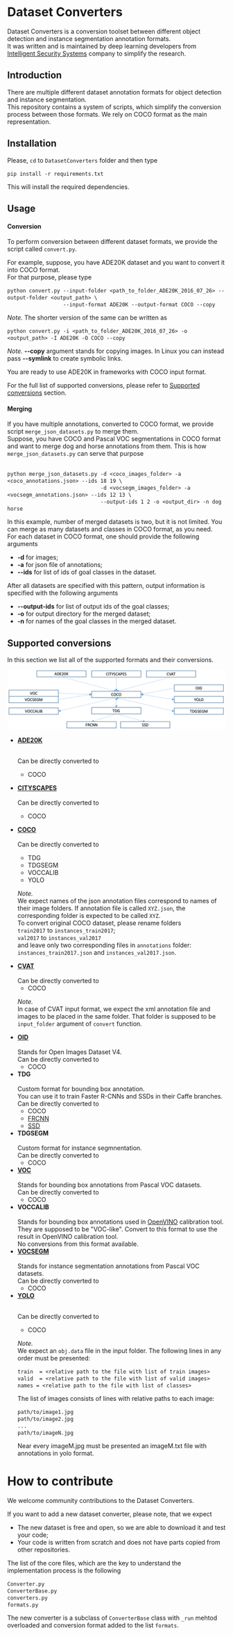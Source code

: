 # Dataset Converters

Dataset Converters is a conversion toolset between different object detection and instance segmentation annotation formats.<br>
It was written and is maintained by deep learning developers from <a href="https://issivs.com/">Intelligent Security Systems</a> company to simplify the research. 

## Introduction

There are multiple different dataset annotation formats for object detection and instance segmentation. <br> 
This repository contains a system of scripts, which simplify the conversion process between those formats. We rely on COCO format as the main representation.


## Installation 

Please, ```cd``` to ```DatasetConverters``` folder and then type

```
pip install -r requirements.txt
```

This will install the required dependencies.


## Usage

<h4>Conversion</h4>

To perform conversion between different dataset formats, we provide the script called ```convert.py```.

For example, suppose, you have ADE20K dataset and you want to convert it into COCO format.<br>
For that purpose, please type

```
python convert.py --input-folder <path_to_folder_ADE20K_2016_07_26> --output-folder <output_path> \
                  --input-format ADE20K --output-format COCO --copy
```

<i>Note.</i> The shorter version of the same can be written as

```
python convert.py -i <path_to_folder_ADE20K_2016_07_26> -o <output_path> -I ADE20K -O COCO --copy
```

<i>Note.</i> <b>--copy</b> argument stands for copying images. In Linux you can instead pass <b>--symlink</b> to create symbolic links.

You are ready to use ADE20K in frameworks with COCO input format.<br>

For the full list of supported conversions, please refer to [Supported conversions](#supported-conversions) section.

<h4>Merging</h4>

If you have multiple annotations, converted to COCO format, we provide script ```merge_json_datasets.py``` to merge them.<br>
Suppose, you have COCO and Pascal VOC segmentations in COCO format and want to merge dog and horse annotations from them.
This is how ```merge_json_datasets.py``` can serve that purpose

```

python merge_json_datasets.py -d <coco_images_folder> -a <coco_annotations.json> --ids 18 19 \
                              -d <vocsegm_images_folder> -a <vocsegm_annotations.json> --ids 12 13 \
                              --output-ids 1 2 -o <output_dir> -n dog horse

```

In this example, number of merged datasets is two, but it is not limited. You can merge as many datasets and classes in COCO format, as you need.<br>
For each dataset in COCO format, one should provide the following arguments

<ul>
<li>
<b>-d</b> for images;<br>
<li>
<b>-a</b> for json file of annotations;<br>
<li>
<b>--ids</b> for list of ids of goal classes in the dataset.<br>
</ul>

After all datasets are specified with this pattern, output information is specified with the following arguments

<ul>
<li>
<b>--output-ids</b> for list of output ids of the goal classes;<br>
<li>
<b>-o</b> for output directory for the merged dataset;<br>
<li>
<b>-n</b> for names of the goal classes in the merged dataset.<br>
</ul>


## Supported conversions

In this section we list all of the supported formats and their conversions.

![](doc/dataset_converter_vis.png)

<ul>

<li>
<a href="http://groups.csail.mit.edu/vision/datasets/ADE20K/"><b>ADE20K</b></a>
<br><br>

Can be directly converted to 

<ul>
<li> COCO
</ul>

<li>

<a href="https://www.cityscapes-dataset.com/"><b>CITYSCAPES</b></a>
<br><br>
Can be directly converted to 

<ul>
<li> COCO
</ul>

<li>

<a href="http://cocodataset.org/#home"><b>COCO</b></a>
<br><br>
Can be directly converted to 

<ul>
<li> TDG
<li> TDGSEGM
<li> VOCCALIB
<li> YOLO
</ul>

<i>Note.</i><br>
We expect names of the json annotation files correspond to names of their image folders.
If annotation file is called ```XYZ.json```, the corresponding folder is expected to be
called ```XYZ```.<br>
To convert original COCO dataset, please rename folders<br>
```train2017``` to ```instances_train2017```;<br>
```val2017``` to ```instances_val2017```<br>
and leave only two corresponding files in ```annotations``` folder: ```instances_train2017.json``` and ```instances_val2017.json```.

<li>
<a href="https://github.com/opencv/cvat"><b>CVAT</b></a>
<br><br>
Can be directly converted to 

<ul>
<li> COCO
</ul>

<i>Note.</i><br>
In case of CVAT input format, we expect the xml annotation file and 
images to be placed in the same folder. That folder is supposed to be 
```input_folder``` argument of ```convert``` function.

<li>
<a href="https://storage.googleapis.com/openimages/web/index.html"><b>OID</b></a>
<br><br>
Stands for Open Images Dataset V4.<br>
Can be directly converted to 

<ul>
<li> COCO
</ul>

<li>
<b>TDG</b>
<br><br>
Custom format for bounding box annotation.<br>
You can use it to train Faster R-CNNs and SSDs in their Caffe branches.<br>
Can be directly converted to 

<ul>
<li> COCO
<li> <a href="https://github.com/D-X-Y/caffe-faster-rcnn/tree/dev">FRCNN</a>
<li> <a href="https://github.com/weiliu89/caffe/tree/ssd">SSD</a>
</ul>

<li>
<b>TDGSEGM</b>
<br><br>
Custom format for instance segmnentation.<br>
Can be directly converted to 

<ul>
<li> COCO
</ul>

<li>
<a href="http://host.robots.ox.ac.uk/pascal/VOC/"><b>VOC</b></a>
<br><br>
Stands for bounding box annotations from Pascal VOC datasets.<br>
Can be directly converted to 

<ul>
<li> COCO
</ul>

<li>
<b>VOCCALIB</b>
<br><br>
Stands for bounding box annotations used in <a href="https://software.intel.com/en-us/openvino-toolkit">OpenVINO</a> calibration tool.<br>
They are supposed to be "VOC-like". Convert to this format to use the result in OpenVINO 
calibration tool.<br>
No conversions from this format available.


<li>
<a href="http://host.robots.ox.ac.uk/pascal/VOC/"><b>VOCSEGM</b></a>
<br><br>
Stands for instance segmentation annotations from Pascal VOC datasets.<br>
Can be directly converted to 

<ul>
<li> COCO
</ul>

<li>
<a href="https://pjreddie.com/darknet/yolo/"><b>YOLO</b></a>
<br><br>

Can be directly converted to 

<ul>
<li> COCO
</ul>

<i>Note.</i><br>
We expect an `obj.data` file in the input folder. The following lines in any order must be presented:

```
train  = <relative path to the file with list of train images>
valid  = <relative path to the file with list of valid images>
names = <relative path to the file with list of classes>
```

The list of images consists of lines with relative paths to each image:

```
path/to/image1.jpg
path/to/image2.jpg
...
path/to/imageN.jpg
```

Near every imageM.jpg must be presented an imageM.txt file with annotations in yolo format.

</ul>

# How to contribute

We welcome community contributions to the Dataset Converters.<br>

If you want to add a new dataset converter, please note, that we expect

<ul>
<li> The new dataset is free and open, so we are able to download it and test your code;
<li> Your code is written from scratch and does not have parts copied from other repositories.
</ul>

The list of the core files, which are the key to understand the implementation process is the following

```
Converter.py
ConverterBase.py
converters.py
formats.py
```

The new converter is a subclass of ```ConverterBase``` class with ```_run``` mehtod
overloaded and conversion format added to the list ```formats```.




